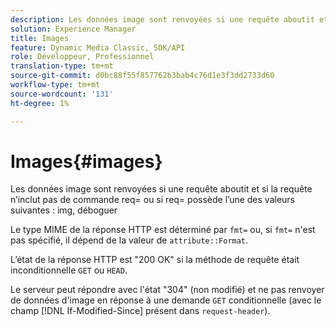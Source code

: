 ```yaml
---
description: Les données image sont renvoyées si une requête aboutit et si la requête n’inclut pas de commande req= ou si req= possède l’une des valeurs suivantes img, debug.
solution: Experience Manager
title: Images
feature: Dynamic Media Classic, SDK/API
role: Développeur, Professionnel
translation-type: tm+mt
source-git-commit: d0bc88f55f857762b3bab4c76d1e3f3dd2733d60
workflow-type: tm+mt
source-wordcount: '131'
ht-degree: 1%

---
```



# Images{#images}

Les données image sont renvoyées si une requête aboutit et si la requête n’inclut pas de commande req= ou si req= possède l’une des valeurs suivantes : img, déboguer

Le type MIME de la réponse HTTP est déterminé par `fmt=` ou, si `fmt=` n&#39;est pas spécifié, il dépend de la valeur de `attribute::Format`.

L’état de la réponse HTTP est &quot;200 OK&quot; si la méthode de requête était inconditionnelle `GET` ou `HEAD`.

Le serveur peut répondre avec l&#39;état &quot;304&quot; (non modifié) et ne pas renvoyer de données d&#39;image en réponse à une demande `GET` conditionnelle (avec le champ [!DNL If-Modified-Since] présent dans `request-header`).
